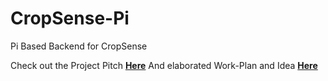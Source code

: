 # CropSense-Pi
 Pi Based Backend for CropSense

Check out the Project Pitch [**Here**](https://docs.google.com/presentation/d/1FqGVpT2FyOtPrcOsrxg03FxUYgzoLuES43UMPAseK1k/edit?usp=sharing)
And elaborated Work-Plan and Idea [**Here**](https://docs.google.com/document/d/15F2qTrJs9bOKQSEzomss_e7PxL5olJcAAC2Dr73S3F4/edit?usp=sharing)
